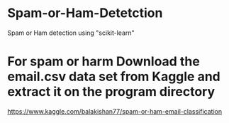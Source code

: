 # Spam-or-Ham-Detetction
Spam or Ham detection using "scikit-learn"

# For spam or harm Download the email.csv data set from Kaggle and extract it on the program directory
https://www.kaggle.com/balakishan77/spam-or-ham-email-classification

